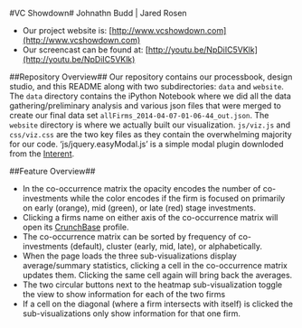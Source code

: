 #VC Showdown#
Johnathn Budd | Jared Rosen

*	Our project website is: [http://www.vcshowdown.com](http://www.vcshowdown.com)
*	Our screencast can be found at: [http://youtu.be/NpDiIC5VKlk](http://youtu.be/NpDiIC5VKlk)

##Repository Overview##
Our repository contains our processbook, design studio, and this README along with two subdirectories: `data` and `website`.  The `data` directory contains the iPython Notebook where we did all the data gathering/preliminary analysis and various json files that were merged to create our final data set `allFirms_2014-04-07-01-06-44_out.json`. The `website` directory is where we actually built our visualization. `js/viz.js` and `css/viz.css` are the two key files as they contain the overwhelming majority for our code. ‘js/jquery.easyModal.js’ is a simple modal plugin downloded from the [Interent](http://flaviusmatis.github.io/easyModal.js/).

##Feature Overview##
*	In the co-occurrence matrix the opacity encodes the number of co-investments while the color encodes if the firm is focused on primarily on early (orange), mid (green), or late (red) stage investments.
*	Clicking a firms name on either axis of the co-occurrence matrix will open its [CrunchBase](http://www.crunchbase.com) profile.
*	The co-occurrence matrix can be sorted by frequency of co-investments (default), cluster (early, mid, late), or alphabetically.  
*	When the page loads the three sub-visualizations display average/summary statistics, clicking a cell in the co-occurrence matrix updates them. Clicking the same cell again will bring back the averages.
*	The two circular buttons next to the heatmap sub-visualization toggle the view to show information for each of the two firms
*	If a cell on the diagonal (where a firm intersects with itself) is clicked the sub-visualizations only show information for that one firm.
